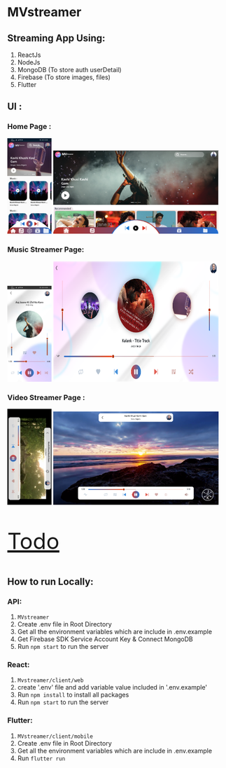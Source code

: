# MVstreamer

## Streaming App Using:
1. ReactJs
2. NodeJs 
3. MongoDB (To store auth userDetail)
4. Firebase (To store images, files)
5. Flutter


## UI :
### Home Page :
[<img src="design/mobile_home_page.jpg" style="width:20%;" alt="mobileHome"></img>](design/mobile_home_page.jpg)
[<img src="design/Home_Page.png" style="width:75%;" alt="webHome"></img>](design/Home_Page.png)
### Music Streamer Page:
<!-- !["Music Streamer](design/MusicPlayer_Page.png) -->
[<img src="design/mobile_musicPlayer.jpg" style="width:20%;" alt="mobileMPlayer"></img>](design/mobile_musicPlayer.jpg)
[<img src="design/MusicPlayer_Page.png" style="width:75%;height:275px" alt="webMPlayer"></img>](design/MusicPlayer_Page.png)
### Video Streamer Page :
[<img src="design/mobile_videoPlayer.jpg" style="width:20%;" alt="mobileVPlayer"></img>](design/mobile_videoPlayer.jpg)
[<img src="design/VideoPlayer.png" style="width:75%;" alt="webVplayer"></img>](design/VideoPlayer.png)
<br/>

[<p style="font-size:50px;">Todo</p>](todo.md "Todo")
<!-- [<a href="todo.md">Todo</a>](todo.md) -->

## How to run Locally:

### API:
1. `MVstreamer`
2. Create .env file in Root Directory
3. Get all the environment variables which are include in .env.example
4. Get Firebase SDK Service Account Key & Connect MongoDB
5. Run `npm start` to run the server

### React:
1. `Mvstreamer/client/web`
2. create '.env' file and add variable value included in '.env.example'
3. Run `npm install` to install all packages
4. Run `npm start` to run the server

### Flutter:
1. `MVstreamer/client/mobile`
2. Create .env file in Root Directory
3. Get all the environment variables which are include in .env.example
4. Run `flutter run` 